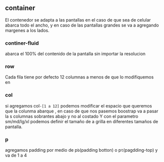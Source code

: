 ## container
El contenedor se adapta a las pantallas en el caso de que sea de celular abarca todo el ancho, y en caso de las pantallas grandes se va a agregando margenes a los lados.
### continer-fluid
abarca el 100% del contenido de la pantalla sin importar la resolucion
### row
Cada fila tiene por defecto 12 columnas a menos de que lo modifiquemos en 
### col
si agregamos col```-[1 a 12]``` podemos modificar el espacio que queremos que la colunma abarque , en caso de que nos pasemos boostrap va a pasar la s columnas sobrantes abajo y no al costado
Y con el parametro sm/md/lg/xl podemos definir el tamaño de a grilla en diferentes tamaños de pantalla.
### p
agregamos padding por medio de p```b```(padding botton) o p```t```(pagdding-top) y va de 1 a 4 